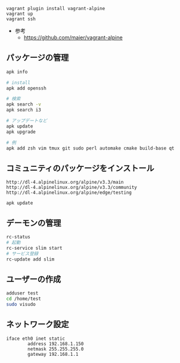 ```
vagrant plugin install vagrant-alpine
vagrant up
vagrant ssh
```

- 参考
  - https://github.com/maier/vagrant-alpine


## パッケージの管理
```sh
apk info

# install
apk add openssh

# 検索
apk search -v
apk search i3

# アップデートなど
apk update
apk upgrade

# 例
apk add zsh vim tmux git sudo perl automake cmake build-base qt
```

## コミュニティのパッケージをインストール
```/etc/apk/repositories
http://dl-4.alpinelinux.org/alpine/v3.3/main
http://dl-4.alpinelinux.org/alpine/v3.3/community
http://dl-4.alpinelinux.org/alpine/edge/testing
```
`apk update`

## デーモンの管理
```bash
rc-status
# 起動
rc-service slim start
# サービス登録
rc-update add slim
```

## ユーザーの作成
```bash
adduser test
cd /home/test
sudo visudo
```

## ネットワーク設定
```/etc/network/interfaces
iface eth0 inet static
        address 192.168.1.150
        netmask 255.255.255.0
        gateway 192.168.1.1
```
